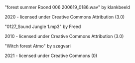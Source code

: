 "forest summer Roond 006 200619_0186.wav" 
by klankbeeld

2020 - licensed under Creative Commons Attribution (3.0)


"0127_Sound Jungle 1.mp3"
by Freed

2010 - licensed under Creative Commons Attribution (3.0)


"Witch forest Atmo"
by szegvari

2021 - licensed under
Creative Commons (0)
